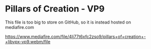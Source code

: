 # Pillars of Creation - VP9
This file is too big to store on GitHub, so it is instead hosted on mediafire.com

https://www.mediafire.com/file/4lj77t6xfc2zso9/pillars+of+creation+-+libvpx-vp9.webm/file